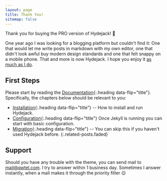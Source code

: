 ```yaml
---
layout: page
title: Thank You!
sitemap: false
---
```


Thank you for buying the PRO version of Hydejack! 🎉

One year ago I was looking for a blogging platform but couldn't find it:
One that would let me write posts in markdown with my own editor,
one that didn't look awful buy modern design standards and one that felt snappy on a mobile phone.
That and more is now Hydejack. I hope you enjoy it [as much as I do](https://qwtel.com/).

## First Steps
Please start by reading the [Documentation]{:.heading data-flip="title"}.
Specifically, the chapters below should be relevant to you:

* [Installation]{:.heading data-flip="title"} -- How to install and run Hydejack.
* [Configuration]{:.heading data-flip="title"} Once Jekyll is running you can start with basic configuration.
* [Migration]{:.heading data-flip="title"} -- You can skip this if you haven't used Hydejack before.
{:.related-posts.faded}

## Support
Should you have any trouble with the theme, you can send mail to [mail@qwtel.com](mailto:mail@qwtel.com).
I try to answer within 1 business day.
Sometimes I answer instantly, when a mail makes it through the priority filter 😉

[documentation]: docs/6.6.0/index.md
[installation]: docs/6.6.0/installation.md
[configuration]: docs/6.6.0/configuration.md
[migration]: docs/6.6.0/migration.md
